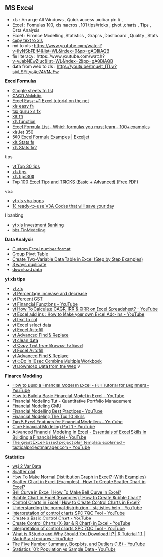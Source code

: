 ## MS Excel
* xls : Arrange All Windows , Quick access toolbar pin it ,
* Excel : Formulas 100, xls macros , 101 tips/tricks , pivot ,charts , Tips , Data Analysis
* Excel : Finance Modelling, Statistics , Graphs ,Dashboard , Quality , Stats
* [copy text to xls](https://www.youtube.com/watch?v=7UVbaBuUWEA&list=PLmMyXRtEtJEaMk5au5y8p8avI5kJuQPHS&index=38&pp=gAQBiAQB)
* md to xls : https://www.youtube.com/watch?v=iIyNSbPElf4&list=WL&index=9&pp=gAQBiAQB
* fin literacy : https://www.youtube.com/watch?v=vJabNEwZIuc&list=WL&index=2&pp=gAQBiAQB
* data from web to xls : https://youtu.be/tmuvIt_ITLw?si=LSYityc4e74VMJFw
  
**Excel Formulas**
* [Google sheets fn list](https://support.google.com/docs/table/25273?hl=en-GB&ref_topic=1361471)
* [CAGR Ablebits](https://www.ablebits.com/office-addins-blog/calculate-cagr-excel-formulas/)
* [Excel Easy: #1 Excel tutorial on the net](https://www.excel-easy.com/)
* [xls easy fn](https://www.excel-easy.com/functions.html)
* [tax guru xls fx](https://taxguru.in/finance/excel-formulas-shortcuts-bank-reconciliation-emi-calculation-pivot-tables.html)
* [xls fn](https://www.excelfunctions.net/excel-functions-list.html)
* [xls function](https://excelx.com/formulas-functions/)
* [Excel Formula List - Which formulas you must learn - 100+ examples](https://chandoo.org/wp/excel-formula-list/)
* [xlsJet 350](https://exceljet.net/functions)
* [500 Excel Formula Examples | Exceljet](https://exceljet.net/formulas)
* [xls Stats fn](https://real-statistics.com/excel-capabilities/built-in-statistical-functions/)
* [xls Stats fn2](https://bettersolutions.com/excel/functions/statistical-category.htm) 

tips
* [yt Top 30 tips](https://www.youtube.com/watch?v=Hj4PVFYhqhQ&list=PLmMyXRtEtJEYEbVO5Freg35Xl6HzMm63z&index=2)
* [xls tips](https://www.teachexcel.com/excel-tutorial/#9)
* [xls tips300](https://excelchamps.com/guides/tips/)
* [Top 100 Excel Tips and TRICKS (Basic + Advanced) (Free PDF)](https://excelchamps.com/blog/tips/)

vba
* [yt xls vba loops](https://www.youtube.com/watch?v=QOxhRSCfHaw&list=PLmMyXRtEtJEYEbVO5Freg35Xl6HzMm63z&index=3)
* [18 ready-to-use VBA Codes that will save your day](https://yonkov.github.io/post/18-ready-to-use-vba-codes-that-will-save-your-day/)

I banking
* [yt xls Investment Banking](https://www.youtube.com/watch?v=VpY-v9Gn6YA&list=PLmMyXRtEtJEYEbVO5Freg35Xl6HzMm63z&index=23)
* [bks FinModeling](https://corporatefinanceinstitute.com/resources/financial-modeling/best-financial-modeling-books/)

**Data Analysis**
* [Custom Excel number format](https://www.ablebits.com/office-addins-blog/custom-excel-number-format/)
* [Group Pivot Table](https://www.excel-easy.com/examples/group-pivot-table-items.html)
* [Create Two-Variable Data Table in Excel (Step by Step Examples)](https://www.wallstreetmojo.com/two-variable-data-table-in-excel/)
* [3 ways duplicate](https://spreadsheetplanet.com/duplicate-sheet-in-excel/)
* [download data](https://www.spreadsheetsports.com/free-tools/how-to-download-sport-data-into-a-spreadsheet/)


**yt xls tips**
* [yt xls](https://www.youtube.com/watch?v=9iQj0Lix7UM)
* [yt Percentage increase and decrease](https://www.youtube.com/watch?edufilter=NULL&v=HlX3O9vDzlc)
* [yt Percent GST](https://www.youtube.com/watch?v=eYlrebch0oU&list=PLmMyXRtEtJEYEbVO5Freg35Xl6HzMm63z&index=36)
* [yt Financial Functions - YouTube](https://www.youtube.com/watch?edufilter=NULL&v=-6ERqkxlcFY)
* [yt How To Calculate CAGR, IRR & XIRR on Excel Spreadsheet? - YouTube](https://www.youtube.com/watch?edufilter=NULL&v=JD0ootg9JOE)
* [yt Excel add ins : How to Make your own Excel Add-ins - YouTube](https://www.youtube.com/watch?edufilter=NULL&v=t9MFnBpDHfA)
* [yt text to col](https://www.youtube.com/shorts/sKLEBqSZlTE)
* [yt Excel select data](https://www.youtube.com/watch?v=GBPLRthTsGc&list=PLmMyXRtEtJEYEbVO5Freg35Xl6HzMm63z&index=15)
* [yt Excel Autofill](https://www.youtube.com/watch?v=zQOafMG3Iq4&list=PLmMyXRtEtJEY9N3G_nEAobi5b2nusbnPg&index=8)
* [yt Advanced Find & Replace](https://www.youtube.com/watch?v=ZDuM2oQAiLw&list=PLmMyXRtEtJEY9N3G_nEAobi5b2nusbnPg&index=9)
* [yt clean data](https://www.youtube.com/watch?v=x78JR7XHTro&list=PLmMyXRtEtJEY9N3G_nEAobi5b2nusbnPg&index=10)
* [yt Copy Text from Browser to Excel](https://www.youtube.com/watch?v=7UVbaBuUWEA&list=PLmMyXRtEtJEbe9jHvxCL08o6pHnKWJRQ3&index=9)
* [yt Excel Autofill](https://www.youtube.com/watch?v=zQOafMG3Iq4&list=PLmMyXRtEtJEYEbVO5Freg35Xl6HzMm63z&index=2)
* [yt Advanced Find & Replace](https://www.youtube.com/watch?v=ZDuM2oQAiLw&list=PLmMyXRtEtJEYEbVO5Freg35Xl6HzMm63z&index=11)
* [yt ⏱Do in 10sec Combine Multiple Workbook](https://www.youtube.com/watch?v=wIFXqd0m4VY&list=PLmMyXRtEtJEYEbVO5Freg35Xl6HzMm63z&index=16)
* [yt Download Data from the Web](https://www.youtube.com/watch?v=RCcEUpRNsXg&list=PLmMyXRtEtJEYEbVO5Freg35Xl6HzMm63z&index=21)
v

**Finance Modeling**
* [How to Build a Financial Model in Excel - Full Tutorial for Beginners - YouTube](https://www.youtube.com/watch?edufilter=NULL&v=-ivpFNCU4CY)
* [How to Build a Basic Financial Model in Excel - YouTube](https://www.youtube.com/watch?edufilter=NULL&v=Wws6T9uPVfA)
* [Financial Modeling Tut - Quantitative Portfolio Management ](https://www.youtube.com/playlist?list=PL6YwPExkSESoghM_-FoS0VVI7elc4dLVB)
* [Financial Modeling CMU](https://www.cmu.edu/swartz-center-for-entrepreneurship/assets/connects-spring-2018/Financial%20Modeling%20-%20CMU%20-%20Compton%202-2-18.pdf)
* [Financial Modelling Best Practices - YouTube](https://www.youtube.com/watch?v=lvVfN6uFrrM&list=PLmMyXRtEtJEY9N3G_nEAobi5b2nusbnPg&index=15)
* [Financial Modeling The Top 10 Skills](https://corporatefinanceinstitute.com/resources/knowledge/modeling/financial-modeling-skills/)
* [Top 5 Excel Features for Financial Modellers - YouTube](https://www.youtube.com/watch?v=HGlYRbxpVJU&list=PLmMyXRtEtJEYEbVO5Freg35Xl6HzMm63z&index=12)
* [Core Financial Modeling Part 1 - YouTube](https://www.youtube.com/watch?v=BXP0i1TIvrg&list=PLmMyXRtEtJEYEbVO5Freg35Xl6HzMm63z&index=13)
* [Advanced Financial Modeling In Excel - Essentials of Excel Skills in Building a Financial Model - YouTube](https://www.youtube.com/watch?v=IW8Jp4-8q-Y&list=PLmMyXRtEtJEYEbVO5Freg35Xl6HzMm63z&index=22)
* [The great Excel-based project plan template explained - tacticalprojectmanager.com - YouTube](https://www.youtube.com/watch?v=gyySngGuWqQ&list=PLmMyXRtEtJEYEbVO5Freg35Xl6HzMm63z&index=32)
  

**Statistics**
* [wsj 2 Var Data ](https://www.wallstreetmojo.com/two-variable-data-table-in-excel/)
* [Scatter plot](https://www.excel-easy.com/examples/scatter-plot.html)
* [How To Make Normal Distribution Graph in Excel? (With Examples)](https://www.educba.com/normal-distribution-graph-in-excel/?source=leftnav)
* [Scatter Chart in Excel (Examples) | How To Create Scatter Chart in Excel?](https://www.educba.com/scatter-chart-in-excel/?source=leftnav)
* [Bell Curve in Excel | How To Make Bell Curve in Excel?](https://www.educba.com/bell-curve-in-excel/?source=leftnav)
* [Bubble Chart in Excel (Examples) | How to Create Bubble Chart?](https://www.educba.com/bubble-chart-in-excel/)
* [Control Charts in Excel | How to Create Control Charts in Excel?](https://www.educba.com/control-charts-in-excel/)
* [Understanding the normal distribution - statistics help - YouTube](https://www.youtube.com/watch?v=mtH1fmUVkfE&list=PLmMyXRtEtJEZ4Mt2eOzcARIIqjF4DrwEO&index=9)
* [Interpretation of control charts SPC 7QC Tool - YouTube](https://www.youtube.com/watch?v=jBO-W8cKqLw)
* [Create a Basic Control Chart - YouTube](https://www.youtube.com/watch?v=os17KYZAnd0)
* [Create Control Charts (X-Bar & R Chart) in Excel - YouTube](https://www.youtube.com/watch?v=krowVMzxecI)
* [Interpretation of control charts SPC 7QC Tool - YouTube](https://www.youtube.com/watch?v=jBO-W8cKqLw)
* [What is RStudio and Why Should You Download It? | R Tutorial 1.1 | MarinStatsLectures - YouTube](https://www.youtube.com/watch?v=riONFzJdXcs&list=PLmMyXRtEtJEZ4Mt2eOzcARIIqjF4DrwEO&index=7)
* [The Five Number Summary, Boxplots, and Outliers (1.6) - YouTube](https://www.youtube.com/watch?v=tpToLyZibKM&list=PLmMyXRtEtJEZ4Mt2eOzcARIIqjF4DrwEO&index=5)
* [Statistics 101: Population vs Sample Data - YouTube](https://www.youtube.com/watch?v=8X2xfwBP4uo&list=PLmMyXRtEtJEZ4Mt2eOzcARIIqjF4DrwEO&index=1)

